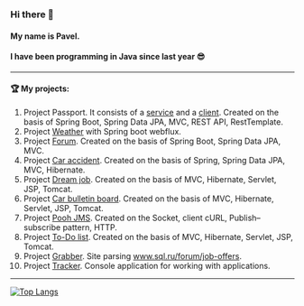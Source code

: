 ### Hi there 👋 
#### My name is Pavel.
#### I have been programming in Java since last year 😎
___
#### 🏆  My projects:

1. Project Passport. It consists of a [service](https://github.com/PavelRost/job4j_passport_service) and a [client](https://github.com/PavelRost/job4j_passport_client). Created on the basis of Spring Boot, Spring Data JPA, MVC, REST API, RestTemplate.
2. Project [Weather](https://github.com/PavelRost/job4j_weather_reactive) with Spring boot webflux.
3. Project [Forum](https://github.com/PavelRost/job4j_forum). Created on the basis of Spring Boot, Spring Data JPA, MVC.
4. Project [Car accident](https://github.com/PavelRost/job4j_car_accident). Created on the basis of Spring, Spring Data JPA, MVC, Hibernate.
5. Project [Dream job](https://github.com/PavelRost/job4j_dreamjob). Created on the basis of MVC, Hibernate, Servlet, JSP, Tomcat.
6. Project [Car bulletin board](https://github.com/PavelRost/job4j_cars). Created on the basis of MVC, Hibernate, Servlet, JSP, Tomcat.
7. Project [Pooh JMS](https://github.com/PavelRost/job4j_pooh). Created on the Socket, client cURL, Publish–subscribe pattern, HTTP. 
8. Project [To-Do list](https://github.com/PavelRost/job4j_todo). Created on the basis of MVC, Hibernate, Servlet, JSP, Tomcat.
9. Project [Grabber](https://github.com/PavelRost/job4j_grabber). Site parsing www.sql.ru/forum/job-offers.
10. Project [Tracker](https://github.com/PavelRost/job4j_tracker). Console application for working with applications.
___

[![Top Langs](https://github-readme-stats.vercel.app/api/top-langs/?username=PavelRost&layout=compact)](https://github.com/PavelRost/github-readme-stats)

